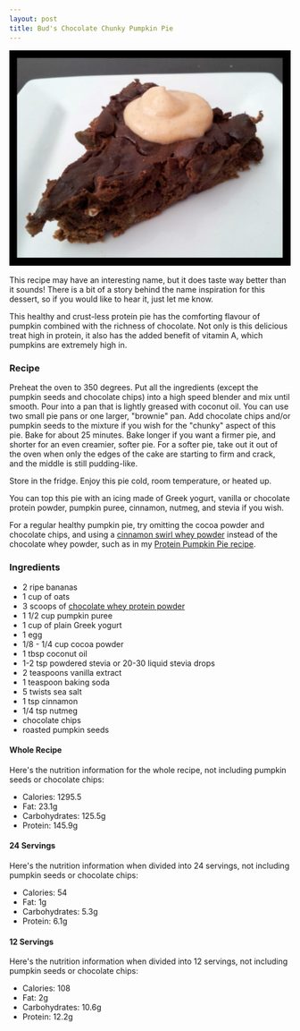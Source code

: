```yaml
---
layout: post
title: Bud's Chocolate Chunky Pumpkin Pie
---
```


![Chocolate Chunky Pumpkin Pie](/images/chocolate_chunky_pumpkin_pie.jpg)

This recipe may have an interesting name, but it does taste way better than it sounds! There is a bit of a story behind the name inspiration for this dessert, so if you would like to hear it, just let me know.

This healthy and crust-less protein pie has the comforting flavour of pumpkin combined with the richness of chocolate. Not only is this delicious treat high in protein, it also has the added benefit of vitamin A, which pumpkins are extremely high in. 

### Recipe
Preheat the oven to 350 degrees. Put all the ingredients (except the pumpkin seeds and chocolate chips) into a high speed blender and mix until smooth. Pour into a pan that is lightly greased with coconut oil. You can use two small pie pans or one larger, "brownie" pan. Add chocolate chips and/or pumpkin seeds to the mixture if you wish for the "chunky" aspect of this pie. Bake for about 25 minutes. Bake longer if you want a firmer pie, and shorter for an even creamier, softer pie. For a softer pie, take out it out of the oven when only the edges of the cake are starting to firm and crack, and the middle is still pudding-like.

Store in the fridge. Enjoy this pie cold, room temperature, or heated up. 

You can top this pie with an icing made of Greek yogurt, vanilla or chocolate protein powder, pumpkin puree, cinnamon, nutmeg, and stevia if you wish. 

For a regular healthy pumpkin pie, try omitting the cocoa powder and chocolate chips, and using a [cinnamon swirl whey powder](http://halfwhey.com/products/205) instead of the chocolate whey powder, such as in my [Protein Pumpkin Pie recipe](http://teri-lynn.ca/2014/11/17/protein-pumpkin-pie/). 

### Ingredients 
- 2 ripe bananas
- 1 cup of oats
- 3 scoops of [chocolate whey protein powder](http://halfwhey.com/) 
- 1 1/2 cup pumpkin puree 
- 1 cup of plain Greek yogurt
- 1 egg 
- 1/8 - 1/4 cup cocoa powder
- 1 tbsp coconut oil
- 1-2 tsp powdered stevia or 20-30 liquid stevia drops 
- 2 teaspoons vanilla extract
- 1 teaspoon baking soda
- 5 twists sea salt
- 1 tsp cinnamon 
- 1/4 tsp nutmeg
- chocolate chips 
- roasted pumpkin seeds 

#### Whole Recipe
Here's the nutrition information for the whole recipe, not including pumpkin seeds or chocolate chips:

- Calories: 1295.5  
- Fat: 23.1g
- Carbohydrates: 125.5g
- Protein: 145.9g 

#### 24 Servings 
Here's the nutrition information when divided into 24 servings, not including pumpkin seeds or chocolate chips:

- Calories: 54
- Fat: 1g
- Carbohydrates: 5.3g
- Protein: 6.1g 
 
#### 12 Servings
Here's the nutrition information when divided into 12 servings, not including pumpkin seeds or chocolate chips:

- Calories: 108
- Fat: 2g
- Carbohydrates: 10.6g
- Protein: 12.2g 
 
